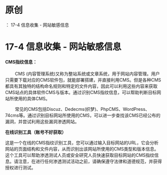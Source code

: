 # 原创
：  17-4 信息收集 - 网站敏感信息

# 17-4 信息收集 - 网站敏感信息

#### CMS指纹信息：

        CMS (内容管理系统)又称为整站系统或文章系统，用于网站内容管理。用户只需要下载对应的CMS软件包，就能部署搭建，并直接利用CMS。但是各种CMS都具有其独特的结构命名规则和特定的文件内容，因此可以利用这些内容来获取CMS站点的具体软件CMS与版本。通过识别CMS指纹信息，可以帮助判断目标网站所使用的具体CMS。

        常见的CMS包括Discuz、Dedecms(织梦)、PhpCMS、WordPress、74cms等。通过识别目标网站所使用的CMS，可以进一步查找该CMS已经公布的漏洞，并尝试利用这些漏洞渗透网站。

**在线识别工具（账号不好获取）**

这是一个在线的CMS指纹识别工具，您可以通过输入目标网站的URL，它会分析网站的页面结构和文件内容，从而识别出该网站所使用的CMS类型和版本信息。这个工具可以帮助渗透测试人员或安全研究人员快速获取目标网站的CMS指纹信息。请注意，在进行任何渗透测试活动之前，请确保遵守法律和道德规范，并获得授权进行测试。
